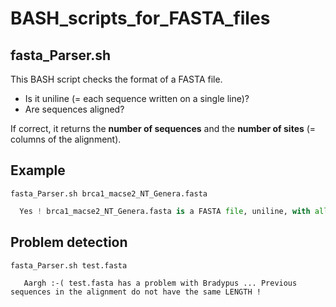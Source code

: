 # BASH_scripts_for_FASTA_files

## fasta_Parser.sh

This BASH script checks the format of a FASTA file.
- Is it uniline (= each sequence written on a single line)? 
- Are sequences aligned?

If correct, it returns the **number of sequences** and the **number of sites** (= columns of the alignment).

## Example ##

  `fasta_Parser.sh brca1_macse2_NT_Genera.fasta`
 
```python
  Yes ! brca1_macse2_NT_Genera.fasta is a FASTA file, uniline, with all 9 sequences of length = 2913 sites.
```

## Problem detection ##

  `fasta_Parser.sh test.fasta`
 
```
   Aargh :-( test.fasta has a problem with Bradypus ... Previous sequences in the alignment do not have the same LENGTH !
```
